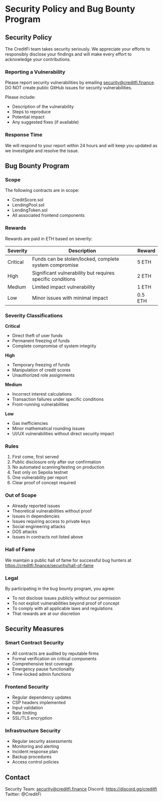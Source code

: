 # Security Policy and Bug Bounty Program

## Security Policy

The CreditFi team takes security seriously. We appreciate your efforts to responsibly disclose your findings and will make every effort to acknowledge your contributions.

### Reporting a Vulnerability

Please report security vulnerabilities by emailing security@creditfi.finance. 
DO NOT create public GitHub issues for security vulnerabilities.

Please include:
- Description of the vulnerability
- Steps to reproduce
- Potential impact
- Any suggested fixes (if available)

### Response Time

We will respond to your report within 24 hours and will keep you updated as we investigate and resolve the issue.

## Bug Bounty Program

### Scope

The following contracts are in scope:
- CreditScore.sol
- LendingPool.sol
- LendingToken.sol
- All associated frontend components

### Rewards

Rewards are paid in ETH based on severity:

| Severity | Description | Reward |
|----------|-------------|--------|
| Critical | Funds can be stolen/locked, complete system compromise | 5 ETH |
| High | Significant vulnerability but requires specific conditions | 2 ETH |
| Medium | Limited impact vulnerability | 1 ETH |
| Low | Minor issues with minimal impact | 0.5 ETH |

### Severity Classifications

**Critical**
- Direct theft of user funds
- Permanent freezing of funds
- Complete compromise of system integrity

**High**
- Temporary freezing of funds
- Manipulation of credit scores
- Unauthorized role assignments

**Medium**
- Incorrect interest calculations
- Transaction failures under specific conditions
- Front-running vulnerabilities

**Low**
- Gas inefficiencies
- Minor mathematical rounding issues
- UI/UX vulnerabilities without direct security impact

### Rules

1. First come, first served
2. Public disclosure only after our confirmation
3. No automated scanning/testing on production
4. Test only on Sepolia testnet
5. One vulnerability per report
6. Clear proof of concept required

### Out of Scope

- Already reported issues
- Theoretical vulnerabilities without proof
- Issues in dependencies
- Issues requiring access to private keys
- Social engineering attacks
- DOS attacks
- Issues in contracts not listed above

### Hall of Fame

We maintain a public hall of fame for successful bug hunters at https://creditfi.finance/security/hall-of-fame

### Legal

By participating in the bug bounty program, you agree:
- To not disclose issues publicly without our permission
- To not exploit vulnerabilities beyond proof of concept
- To comply with all applicable laws and regulations
- That rewards are at our discretion

## Security Measures

### Smart Contract Security

- All contracts are audited by reputable firms
- Formal verification on critical components
- Comprehensive test coverage
- Emergency pause functionality
- Time-locked admin functions

### Frontend Security

- Regular dependency updates
- CSP headers implemented
- Input validation
- Rate limiting
- SSL/TLS encryption

### Infrastructure Security

- Regular security assessments
- Monitoring and alerting
- Incident response plan
- Backup procedures
- Access control policies

## Contact

Security Team: security@creditfi.finance
Discord: https://discord.gg/creditfi
Twitter: @CreditFi 